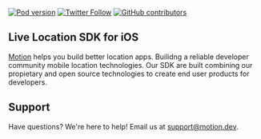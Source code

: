 [![Pod version](https://img.shields.io/cocoapods/v/MotionSDK)](https://cocoapods.org/pods/MotionSDK)
[![Twitter Follow](https://img.shields.io/twitter/follow/motiondotdev?label=Follow&style=social)](https://twitter.com/motiondotdev)
[![GitHub contributors](https://img.shields.io/github/followers/motion-sdk-ios?label=Follow&style=social)](https://github.com/geosparks/motion-sdk-ios/graphs/contributors)

## Live Location SDK for iOS

[Motion](https://motion.dev) helps you build better location apps. Builidng a reliable developer community mobile location technologies. Our SDK are built combining our propietary and open source technologies to create end user products for developers.


## Support

Have questions? We're here to help! Email us at [support@motion.dev](mailto:support@motion.dev).
